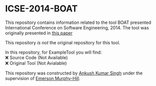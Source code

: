 # ICSE-2014-BOAT
This repository contains information related to the tool BOAT presented  International Conference on Software Engineering, 2014. The tool was originally presented in [this paper](http://dl.acm.org/citation.cfm?doid=2591062.2591066)

This repository _is not_ the original repository for this tool.

In this repository, for ExampleTool you will find:</br>
:x: Source Code (Not Available)</br>
:x: Original Tool (Not Avialable)</br>


This repository was constructed by [Ankush Kumar Singh](https://github.com/singh21) under the supervision of [Emerson Murphy-Hill](https://github.com/CaptainEmerson). 
